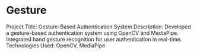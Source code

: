 # Gesture
Project Title: Gesture-Based Authentication System Description: Developed a gesture-based authentication system using OpenCV and MediaPipe. Integrated hand gesture recognition for user authentication in real-time. Technologies Used: OpenCV, MediaPipe
